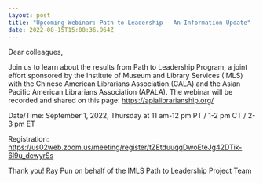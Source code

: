 ```yaml
---
layout: post
title: "Upcoming Webinar: Path to Leadership - An Information Update"
date: 2022-08-15T15:08:36.964Z
---
```

Dear colleagues,

Join us to learn about the results from Path to Leadership Program, a joint effort sponsored by the Institute of Museum and Library Services (IMLS) with the Chinese American Librarians Association (CALA) and the Asian Pacific American Librarians Association (APALA). The webinar will be recorded and shared on this page: https://apialibrarianship.org/

Date/Time: September 1, 2022, Thursday at 11 am-12 pm PT / 1-2 pm CT / 2-3 pm ET

Registration: https://us02web.zoom.us/meeting/register/tZEtduuqqDwoEteJg42DTik-6l9u_dcwyrSs

Thank you!
Ray Pun on behalf of the IMLS Path to Leadership Project Team